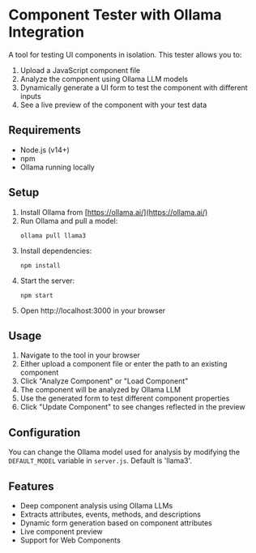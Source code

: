 # Component Tester with Ollama Integration

A tool for testing UI components in isolation. This tester allows you to:

1. Upload a JavaScript component file
2. Analyze the component using Ollama LLM models
3. Dynamically generate a UI form to test the component with different inputs
4. See a live preview of the component with your test data

## Requirements

- Node.js (v14+)
- npm
- Ollama running locally

## Setup

1. Install Ollama from [https://ollama.ai/](https://ollama.ai/)
2. Run Ollama and pull a model:
   ```
   ollama pull llama3
   ```
3. Install dependencies:
   ```
   npm install
   ```
4. Start the server:
   ```
   npm start
   ```
5. Open http://localhost:3000 in your browser

## Usage

1. Navigate to the tool in your browser
2. Either upload a component file or enter the path to an existing component
3. Click "Analyze Component" or "Load Component"
4. The component will be analyzed by Ollama LLM
5. Use the generated form to test different component properties
6. Click "Update Component" to see changes reflected in the preview

## Configuration

You can change the Ollama model used for analysis by modifying the `DEFAULT_MODEL` variable in `server.js`. Default is 'llama3'.

## Features

- Deep component analysis using Ollama LLMs
- Extracts attributes, events, methods, and descriptions
- Dynamic form generation based on component attributes
- Live component preview
- Support for Web Components
